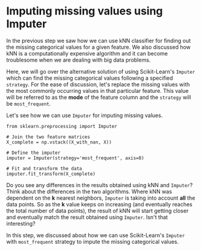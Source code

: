 # Imputing missing values using Imputer

In the previous step we saw how we can use kNN classifier for finding out the missing categorical values for a given feature. We also discussed how kNN is a computationally expensive algorithm and it can become troublesome when we are dealing with big data problems.

Here, we will go over the alternative solution of using Scikit-Learn's `Imputer` which can find the missing categorical values following a specified `strategy`. For the ease of discussion, let's replace the missing values with the most commonly occurring values in that particular feature. This value will be referred to as the **mode** of the feature column and the `strategy` will be `most_frequent`. 

Let's see how we can use `Imputer` for imputing missing values.

```
from sklearn.preprocessing import Imputer

# Join the two feature matrices
X_complete = np.vstack((X_with_nan, X))

# Define the imputer
imputer = Imputer(strategy='most_frequent', axis=0)

# Fit and transform the data
imputer.fit_transform(X_complete)
```

Do you see any differences in the results obtained using kNN and `Imputer`? Think about the differences in the two algorithms. Where kNN was dependent on the **k** nearest neighbors, `Imputer` is taking into account **all** the data points. So as the **k** value keeps on increasing (and eventually reaches the total number of data points), the result of kNN will start getting closer and eventually match the result obtained using `Imputer`. Isn't that interesting?

In this step, we discussed about how we can use Scikit-Learn's `Imputer` with `most_frequent` strategy to impute the missing categorical values.
